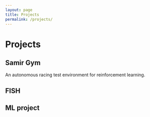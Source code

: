 ```yaml
---
layout: page
title: Projects
permalink: /projects/
---
```


# Projects

## Samir Gym
An autonomous racing test environment for reinforcement learning. 

## FISH

## ML project